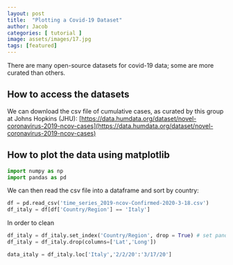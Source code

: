 ```yaml
---
layout: post
title:  "Plotting a Covid-19 Dataset"
author: Jacob
categories: [ tutorial ]
image: assets/images/17.jpg
tags: [featured]
---
```

There are many open-source datasets for covid-19 data; some are more curated than others.


## How to access the datasets

We can download the csv file of cumulative cases, as curated by this group at Johns Hopkins (JHU):
[https://data.humdata.org/dataset/novel-coronavirus-2019-ncov-cases](https://data.humdata.org/dataset/novel-coronavirus-2019-ncov-cases)

## How to plot the data using matplotlib

```python
import numpy as np
import pandas as pd
```

We can then read the csv file into a dataframe and sort by country:
```python
df = pd.read_csv('time_series_2019-ncov-Confirmed-2020-3-18.csv')
df_italy = df[df['Country/Region'] == 'Italy']
```

In order to clean
```python
df_italy = df_italy.set_index('Country/Region', drop = True) # set pandas dataframe index to country
df_italy = df_italy.drop(columns=['Lat','Long'])

data_italy = df_italy.loc['Italy','2/2/20':'3/17/20']
```
